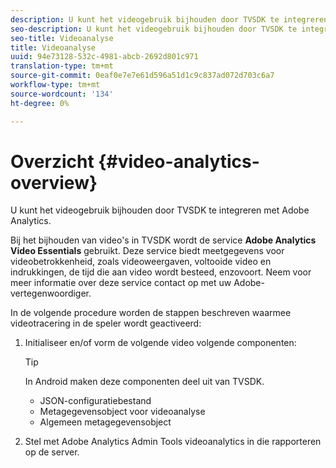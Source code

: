 ```yaml
---
description: U kunt het videogebruik bijhouden door TVSDK te integreren met Adobe Analytics.
seo-description: U kunt het videogebruik bijhouden door TVSDK te integreren met Adobe Analytics.
seo-title: Videoanalyse
title: Videoanalyse
uuid: 94e73128-532c-4981-abcb-2692d801c971
translation-type: tm+mt
source-git-commit: 0eaf0e7e7e61d596a51d1c9c837ad072d703c6a7
workflow-type: tm+mt
source-wordcount: '134'
ht-degree: 0%

---
```



# Overzicht {#video-analytics-overview}

U kunt het videogebruik bijhouden door TVSDK te integreren met Adobe Analytics.

Bij het bijhouden van video&#39;s in TVSDK wordt de service **Adobe Analytics Video Essentials** gebruikt. Deze service biedt meetgegevens voor videobetrokkenheid, zoals videoweergaven, voltooide video en indrukkingen, de tijd die aan video wordt besteed, enzovoort. Neem voor meer informatie over deze service contact op met uw Adobe-vertegenwoordiger.

In de volgende procedure worden de stappen beschreven waarmee videotracering in de speler wordt geactiveerd:

1. Initialiseer en/of vorm de volgende video volgende componenten:

   >[!TIP]
   >
   >In Android maken deze componenten deel uit van TVSDK.

   * JSON-configuratiebestand
   * Metagegevensobject voor videoanalyse
   * Algemeen metagegevensobject

1. Stel met Adobe Analytics Admin Tools videoanalytics in die rapporteren op de server.

